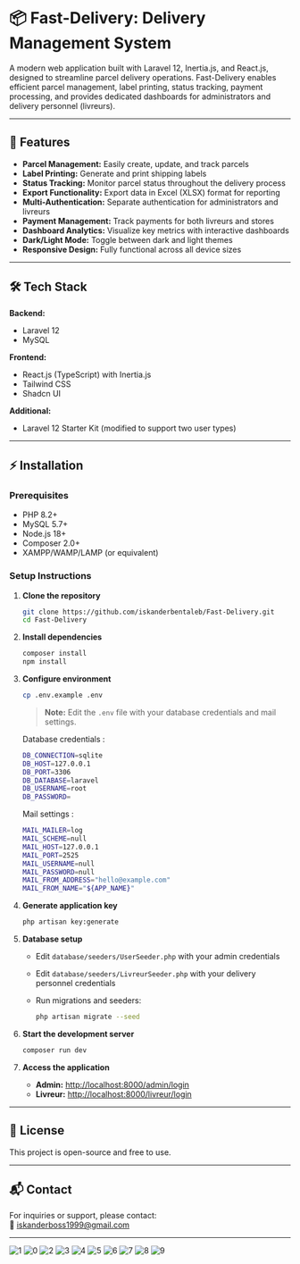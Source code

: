 # 📦 Fast-Delivery: Delivery Management System

A modern web application built with Laravel 12, Inertia.js, and React.js, designed to streamline parcel delivery operations. Fast-Delivery enables efficient parcel management, label printing, status tracking, payment processing, and provides dedicated dashboards for administrators and delivery personnel (livreurs).

---

## 🚀 Features

- **Parcel Management:** Easily create, update, and track parcels
- **Label Printing:** Generate and print shipping labels
- **Status Tracking:** Monitor parcel status throughout the delivery process
- **Export Functionality:** Export data in Excel (XLSX) format for reporting
- **Multi-Authentication:** Separate authentication for administrators and livreurs
- **Payment Management:** Track payments for both livreurs and stores
- **Dashboard Analytics:** Visualize key metrics with interactive dashboards
- **Dark/Light Mode:** Toggle between dark and light themes
- **Responsive Design:** Fully functional across all device sizes

---

## 🛠️ Tech Stack

**Backend:**
- Laravel 12
- MySQL

**Frontend:**
- React.js (TypeScript) with Inertia.js
- Tailwind CSS
- Shadcn UI

**Additional:**
- Laravel 12 Starter Kit (modified to support two user types)

---

## ⚡ Installation

### Prerequisites

- PHP 8.2+
- MySQL 5.7+
- Node.js 18+
- Composer 2.0+
- XAMPP/WAMP/LAMP (or equivalent)

### Setup Instructions

1. **Clone the repository**
    ```bash
    git clone https://github.com/iskanderbentaleb/Fast-Delivery.git
    cd Fast-Delivery
    ```

2. **Install dependencies**
    ```bash
    composer install
    npm install
    ```

3. **Configure environment**
    ```bash
    cp .env.example .env
    ```
    > **Note:** Edit the `.env` file with your database credentials and mail settings.
    
    Database credentials :

    ```bash
    DB_CONNECTION=sqlite
    DB_HOST=127.0.0.1
    DB_PORT=3306
    DB_DATABASE=laravel
    DB_USERNAME=root
    DB_PASSWORD=
    ```

    Mail settings :
    
    ```bash
    MAIL_MAILER=log
    MAIL_SCHEME=null
    MAIL_HOST=127.0.0.1
    MAIL_PORT=2525
    MAIL_USERNAME=null
    MAIL_PASSWORD=null
    MAIL_FROM_ADDRESS="hello@example.com"
    MAIL_FROM_NAME="${APP_NAME}"
    ```

4. **Generate application key**
    ```bash
    php artisan key:generate
    ```

5. **Database setup**
    - Edit `database/seeders/UserSeeder.php` with your admin credentials
    - Edit `database/seeders/LivreurSeeder.php` with your delivery personnel credentials
    - Run migrations and seeders:
      
      ```bash
      php artisan migrate --seed
      ```

6. **Start the development server**
    ```bash
    composer run dev
    ```

7. **Access the application**
    - **Admin:** [http://localhost:8000/admin/login](http://localhost:8000/admin/login)
    - **Livreur:** [http://localhost:8000/livreur/login](http://localhost:8000/livreur/login)

---

## 📄 License

This project is open-source and free to use.

---

## 📬 Contact

For inquiries or support, please contact:  
📧 iskanderboss1999@gmail.com


---


![1](./screenshot/1.png)
![0](./screenshot/0.png)
![2](./screenshot/2.png)
![3](./screenshot/3.png)
![4](./screenshot/4.png)
![5](./screenshot/5.png)
![6](./screenshot/6.png)
![7](./screenshot/7.png)
![8](./screenshot/8.png)
![9](./screenshot/9.png)
